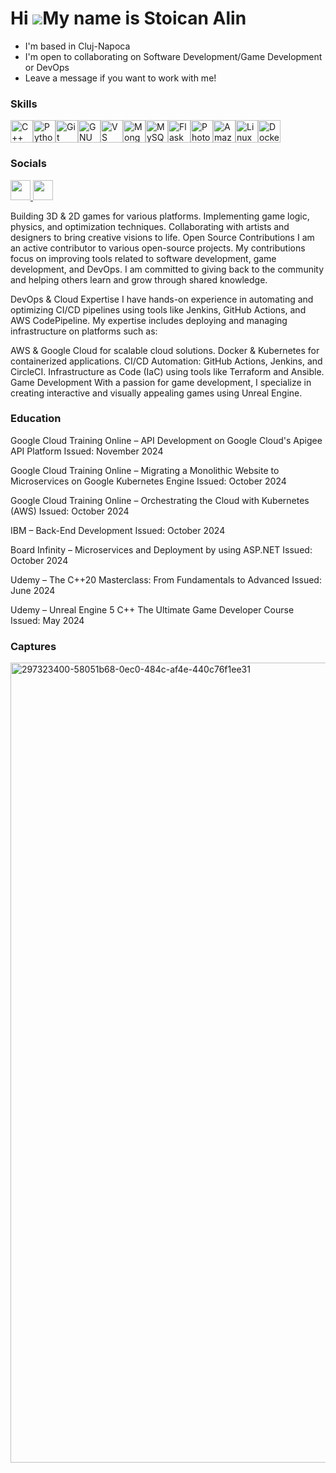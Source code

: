 Hi ![](https://user-images.githubusercontent.com/18350557/176309783-0785949b-9127-417c-8b55-ab5a4333674e.gif)My name is Stoican Alin
====================================================================================================================================

*  I'm based in Cluj-Napoca
*  I'm open to collaborating on Software Development/Game Development or DevOps
*  Leave a message if you want to work with me!
  
  

### Skills


<p align="left">
<a href="https://docs.microsoft.com/en-us/cpp/?view=msvc-170" target="_blank" rel="noreferrer"><img src="https://raw.githubusercontent.com/danielcranney/readme-generator/main/public/icons/skills/cplusplus-colored.svg" width="36" height="36" alt="C++" /></a><a href="https://www.python.org/" target="_blank" rel="noreferrer"><img src="https://raw.githubusercontent.com/danielcranney/readme-generator/main/public/icons/skills/python-colored.svg" width="36" height="36" alt="Python" /></a><a href="https://git-scm.com/" target="_blank" rel="noreferrer"><img src="https://raw.githubusercontent.com/danielcranney/readme-generator/main/public/icons/skills/git-colored.svg" width="36" height="36" alt="Git" /></a><a href="https://www.gnu.org/software/bash/" target="_blank" rel="noreferrer"><img src="https://raw.githubusercontent.com/danielcranney/readme-generator/main/public/icons/skills/gnubash.svg" width="36" height="36" alt="GNU Bash" /></a><a href="https://code.visualstudio.com/" target="_blank" rel="noreferrer"><img src="https://raw.githubusercontent.com/danielcranney/readme-generator/main/public/icons/skills/visualstudiocode.svg" width="36" height="36" alt="VS Code" /></a><a href="https://www.mongodb.com/" target="_blank" rel="noreferrer"><img src="https://raw.githubusercontent.com/danielcranney/readme-generator/main/public/icons/skills/mongodb-colored.svg" width="36" height="36" alt="MongoDB" /></a><a href="https://www.mysql.com/" target="_blank" rel="noreferrer"><img src="https://raw.githubusercontent.com/danielcranney/readme-generator/main/public/icons/skills/mysql-colored.svg" width="36" height="36" alt="MySQL" /></a><a href="https://flask.palletsprojects.com/en/2.0.x/" target="_blank" rel="noreferrer"><img src="https://raw.githubusercontent.com/danielcranney/readme-generator/main/public/icons/skills/flask-colored.svg" width="36" height="36" alt="Flask" /></a><a href="https://www.adobe.com/uk/products/photoshop.html" target="_blank" rel="noreferrer"><img src="https://raw.githubusercontent.com/danielcranney/readme-generator/main/public/icons/skills/photoshop-colored.svg" width="36" height="36" alt="Photoshop" /></a><a href="https://aws.amazon.com" target="_blank" rel="noreferrer"><img src="https://raw.githubusercontent.com/danielcranney/readme-generator/main/public/icons/skills/aws-colored.svg" width="36" height="36" alt="Amazon Web Services" /></a><a href="https://www.linux.org" target="_blank" rel="noreferrer"><img src="https://raw.githubusercontent.com/danielcranney/readme-generator/main/public/icons/skills/linux-colored.svg" width="36" height="36" alt="Linux" /></a><a href="https://www.docker.com/" target="_blank" rel="noreferrer"><img src="https://raw.githubusercontent.com/danielcranney/readme-generator/main/public/icons/skills/docker-colored.svg" width="36" height="36" alt="Docker" /></a>
</p>


### Socials

<p align="left"> <a href="https://www.github.com/AlinStoican" target="_blank" rel="noreferrer"> <picture> <source media="(prefers-color-scheme: dark)" srcset="https://raw.githubusercontent.com/danielcranney/readme-generator/main/public/icons/socials/github-dark.svg" /> <source media="(prefers-color-scheme: light)" srcset="https://raw.githubusercontent.com/danielcranney/readme-generator/main/public/icons/socials/github.svg" /> <img src="https://raw.githubusercontent.com/danielcranney/readme-generator/main/public/icons/socials/github.svg" width="32" height="32" /> </picture> </a> <a href="https://www.linkedin.com/in/alin-stoican-53100b1a5" target="_blank" rel="noreferrer"> <picture> <source media="(prefers-color-scheme: dark)" srcset="https://raw.githubusercontent.com/danielcranney/readme-generator/main/public/icons/socials/linkedin-dark.svg" /> <source media="(prefers-color-scheme: light)" srcset="https://raw.githubusercontent.com/danielcranney/readme-generator/main/public/icons/socials/linkedin.svg" /> <img src="https://raw.githubusercontent.com/danielcranney/readme-generator/main/public/icons/socials/linkedin.svg" width="32" height="32" /> </picture> </a></p>

Building 3D & 2D games for various platforms.
Implementing game logic, physics, and optimization techniques.
Collaborating with artists and designers to bring creative visions to life.
Open Source Contributions
I am an active contributor to various open-source projects. My contributions focus on improving tools related to software development, game development, and DevOps. I am committed to giving back to the community and helping others learn and grow through shared knowledge.

DevOps & Cloud Expertise
I have hands-on experience in automating and optimizing CI/CD pipelines using tools like Jenkins, GitHub Actions, and AWS CodePipeline. My expertise includes deploying and managing infrastructure on platforms such as:

AWS & Google Cloud for scalable cloud solutions.
Docker & Kubernetes for containerized applications.
CI/CD Automation: GitHub Actions, Jenkins, and CircleCI.
Infrastructure as Code (IaC) using tools like Terraform and Ansible.
Game Development
With a passion for game development, I specialize in creating interactive and visually appealing games using Unreal Engine. 



### Education

Google Cloud Training Online – API Development on Google Cloud's Apigee API Platform
Issued: November 2024

Google Cloud Training Online – Migrating a Monolithic Website to Microservices on Google Kubernetes Engine
Issued: October 2024

Google Cloud Training Online – Orchestrating the Cloud with Kubernetes (AWS)
Issued: October 2024

IBM – Back-End Development
Issued: October 2024

Board Infinity – Microservices and Deployment by using ASP.NET
Issued: October 2024

Udemy – The C++20 Masterclass: From Fundamentals to Advanced
Issued: June 2024

Udemy – Unreal Engine 5 C++ The Ultimate Game Developer Course
Issued: May 2024

### Captures



<img width="1280" alt="297323400-58051b68-0ec0-484c-af4e-440c76f1ee31" src="https://github.com/user-attachments/assets/ab3131b7-02ef-4042-bc8c-c735f3207bbb" />







